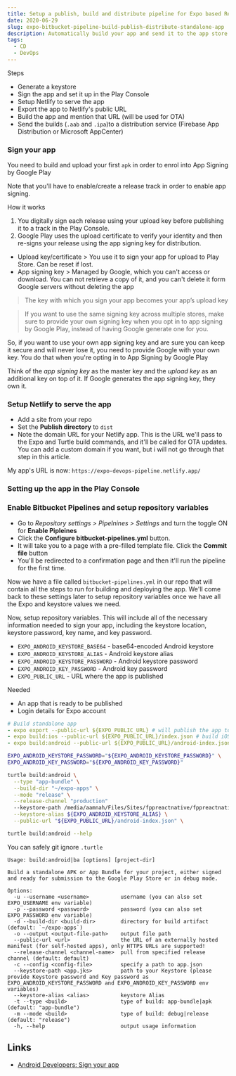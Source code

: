 ```yaml
---
title: Setup a publish, build and distribute pipeline for Expo based React Native project
date: 2020-06-29
slug: expo-bitbucket-pipeline-build-publish-distribute-standalone-app
description: Automatically build your app and send it to the app store using Bitbucket Pipelines or Github Actions
tags:
  - CD
  - DevOps
---
```


Steps

- Generate a keystore
- Sign the app and set it up in the Play Console
- Setup Netlify to serve the app
- Export the app to Netlify's public URL
- Build the app and mention that URL (will be used for OTA)
- Send the builds (`.aab` and `.ipa`)to a distribution service (Firebase App Distribution or Microsoft AppCenter)

### Sign your app

You need to build and upload your first `apk` in order to enrol into App Signing by Google Play

Note that you'll have to enable/create a release track in order to enable app signing.

How it works

1. You digitally sign each release using your upload key before publishing it to a track in the Play Console.
2. Google Play uses the upload certificate to verify your identity and then re-signs your release using the app signing key for distribution.

- Upload key/certificate > You use it to sign your app for upload to Play Store. Can be reset if lost.
- App signing key > Managed by Google, which you can't access or download. You can not retrieve a copy of it, and you can't delete it form Google servers without deleting the app

> The key with which you sign your app becomes your app’s upload key

> If you want to use the same signing key across multiple stores, make sure to provide your own signing key when you opt in to app signing by Google Play, instead of having Google generate one for you.

So, if you want to use your own app signing key and are sure you can keep it secure and will never lose it, you need to provide Google with your own key. You do that when you're opting in to App Signing by Google Play

Think of the _app signing key_ as the master key and the _upload key_ as an additional key on top of it. If Google generates the app signing key, they own it.

### Setup Netlify to serve the app

- Add a site from your repo
- Set the **Publish directory** to `dist`
- Note the domain URL for your Netlify app. This is the URL we'll pass to the Expo and Turtle build commands, and it'll be called for OTA updates. You can add a custom domain if you want, but i will not go through that step in this article.

My app's URL is now: `https://expo-devops-pipeline.netlify.app/`

### Setting up the app in the Play Console

### Enable Bitbucket Pipelines and setup repository variables

- Go to _Repository settings > Pipelnines > Settings_ and turn the toggle ON for **Enable Pipleines**
- Click the **Configure bitbucket-pipelines.yml** button.
- It will take you to a page with a pre-filled template file. Click the **Commit file** button
- You'll be redirected to a confirmation page and then it'll run the pipeline for the first time.

Now we have a file called `bitbucket-pipelines.yml` in our repo that will contain all the steps to run for building and deploying the app. We'll come back to these settings later to setup repository variables once we have all the Expo and keystore values we need.

Now, setup repository variables. This will include all of the necessary information needed to sign your app, including the keystore location, keystore password, key name, and key password.

- `EXPO_ANDROID_KEYSTORE_BASE64` - base64-encoded Android keystore
- `EXPO_ANDROID_KEYSTORE_ALIAS` - Android keystore alias
- `EXPO_ANDROID_KEYSTORE_PASSWORD` - Android keystore password
- `EXPO_ANDROID_KEY_PASSWORD` - Android key password
- `EXPO_PUBLIC_URL` - URL where the app is published

Needed

- An app that is ready to be published
- Login details for Expo account

```yaml
# Build standalone app
- expo export --public-url ${EXPO_PUBLIC_URL} # will publish the app to dist/ folder, which is being served by Netlify
- expo build:ios --public-url ${EXPO_PUBLIC_URL}/index.json # build iOS app
- expo build:android --public-url ${EXPO_PUBLIC_URL}/android-index.json # build Andorid app
```

```bash
EXPO_ANDROID_KEYSTORE_PASSWORD="${EXPO_ANDROID_KEYSTORE_PASSWORD}" \
EXPO_ANDROID_KEY_PASSWORD="${EXPO_ANDROID_KEY_PASSWORD}"

turtle build:android \
  --type "app-bundle" \
  --build-dir "~/expo-apps" \
  --mode "release" \
  --release-channel "production"
  --keystore-path /media/aamnah/Files/Sites/fppreactnative/fppreactnative.jks \
  --keystore-alias ${EXPO_ANDROID_KEYSTORE_ALIAS} \
  --public-url "${EXPO_PUBLIC_URL}/android-index.json" \
```

```bash
turtle build:android --help
```

You can safely git ignore `.turtle`

```
Usage: build:android|ba [options] [project-dir]

Build a standalone APK or App Bundle for your project, either signed and ready for submission to the Google Play Store or in debug mode.

Options:
  -u --username <username>          username (you can also set EXPO_USERNAME env variable)
  -p --password <password>          password (you can also set EXPO_PASSWORD env variable)
  -d --build-dir <build-dir>        directory for build artifact (default: `~/expo-apps`)
  -o --output <output-file-path>    output file path
  --public-url <url>                the URL of an externally hosted manifest (for self-hosted apps), only HTTPS URLs are supported!
  --release-channel <channel-name>  pull from specified release channel (default: default)
  -c --config <config-file>         specify a path to app.json
  --keystore-path <app.jks>         path to your Keystore (please provide Keystore password and Key password as EXPO_ANDROID_KEYSTORE_PASSWORD and EXPO_ANDROID_KEY_PASSWORD env variables)
  --keystore-alias <alias>          keystore Alias
  -t --type <build>                 type of build: app-bundle|apk (default: "app-bundle")
  -m --mode <build>                 type of build: debug|release (default: "release")
  -h, --help                        output usage information
```

## Links

- [Android Developers: Sign your app](https://developer.android.com/studio/publish/app-signing)
